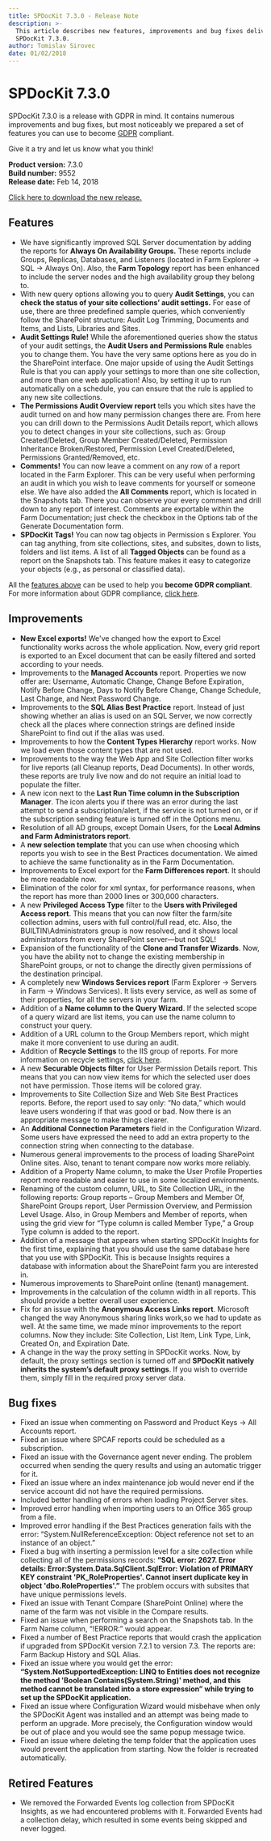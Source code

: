 ```yaml
---
title: SPDocKit 7.3.0 - Release Note
description: >-
  This article describes new features, improvements and bug fixes delivered in
  SPDocKit 7.3.0.
author: Tomislav Sirovec
date: 01/02/2018
---
```


# SPDocKit 7.3.0

SPDocKit 7.3.0 is a release with GDPR in mind. It contains numerous improvements and bug fixes, but most noticeably we prepared a set of features you can use to become [GDPR](https://gdpr-info.eu/) compliant.

Give it a try and let us know what you think!

**Product version:** 7.3.0  
**Build number:** 9552  
**Release date:** Feb 14, 2018

[Click here to download the new release.](https://www.spdockit.com/downloads/)

## Features

* We have significantly improved SQL Server documentation by adding the reports for **Always On Availability Groups.** These reports include Groups, Replicas, Databases, and Listeners \(located in Farm Explorer -&gt; SQL -&gt; Always On\). Also, the **Farm Topology** report has been enhanced to include the server nodes and the high availability group they belong to.
* With new query options allowing you to query **Audit Settings**, you can **check the status of your site collections’ audit settings.** For ease of use, there are three predefined sample queries, which conveniently follow the SharePoint structure: Audit Log Trimming, Documents and Items, and Lists, Libraries and Sites.
* **Audit Settings Rule!** While the aforementioned queries show the status of your audit settings, the **Audit Users and Permissions Rule** enables you to change them. You have the very same options here as you do in the SharePoint interface. One major upside of using the Audit Settings Rule is that you can apply your settings to more than one site collection, and more than one web application! Also, by setting it up to run automatically on a schedule, you can ensure that the rule is applied to any new site collections.
* **The Permissions Audit Overview report** tells you which sites have the audit turned on and how many permission changes there are. From here you can drill down to the Permissions Audit Details report, which allows you to detect changes in your site collections, such as: Group Created/Deleted, Group Member Created/Deleted, Permission Inheritance Broken/Restored, Permission Level Created/Deleted, Permissions Granted/Removed, etc.
* **Comments!** You can now leave a comment on any row of a report located in the Farm Explorer. This can be very useful when performing an audit in which you wish to leave comments for yourself or someone else. We have also added the **All Comments** report, which is located in the Snapshots tab. There you can observe your every comment and drill down to any report of interest. Comments are exportable within the Farm Documentation; just check the checkbox in the Options tab of the Generate Documentation form.
* **SPDocKit Tags!** You can now tag objects in Permission s Explorer. You can tag anything, from site collections, sites, and subsites, down to lists, folders and list items. A list of all **Tagged Objects** can be found as a report on the Snapshots tab. This feature makes it easy to categorize your objects \(e.g., as personal or classified data\).

All the [features above](https://www.spdockit.com/whats-new/) can be used to help you **become GDPR compliant**. For more information about GDPR compliance, [click here](http://blog.syskit.com/sharepoint-and-gdpr-compliance-classify-prepare-and-protect).

## Improvements

* **New Excel exports!** We've changed how the export to Excel functionality works across the whole application. Now, every grid report is exported to an Excel document that can be easily filtered and sorted according to your needs.
* Improvements to the **Managed Accounts** report. Properties we now offer are: Username, Automatic Change, Change Before Expiration, Notify Before Change, Days to Notify Before Change, Change Schedule, Last Change, and Next Password Change.
* Improvements to the **SQL Alias Best Practice** report. Instead of just showing whether an alias is used on an SQL Server, we now correctly check all the places where connection strings are defined inside SharePoint to find out if the alias was used.
* Improvements to how the **Content Types Hierarchy** report works. Now we load even those content types that are not used.
* Improvements to the way the Web App and Site Collection filter works for live reports \(all Cleanup reports, Dead Documents\). In other words, these reports are truly live now and do not require an initial load to populate the filter.
* A new icon next to the **Last Run Time column in the Subscription Manager**. The icon alerts you if there was an error during the last attempt to send a subscription/alert, if the service is not turned on, or if the subscription sending feature is turned off in the Options menu.
* Resolution of all AD groups, except Domain Users, for the **Local Admins and Farm Administrators report**.
* A **new selection template** that you can use when choosing which reports you wish to see in the Best Practices documentation. We aimed to achieve the same functionality as in the Farm Documentation.
* Improvements to Excel export for the **Farm Differences report**. It should be more readable now.
* Elimination of the color for xml syntax, for performance reasons, when the report has more than 2000 lines or 300,000 characters.
* A new **Privileged Access Type** filter to the **Users with Privileged Access report**. This means that you can now filter the farm/site collection admins, users with full control/full read, etc. Also, the BUILTIN\Administrators group is now resolved, and it shows local administrators from every SharePoint server—but not SQL!
* Expansion of the functionality of the **Clone and Transfer Wizards**. Now, you have the ability not to change the existing membership in SharePoint groups, or not to change the directly given permissions of the destination principal.
* A completely new **Windows Services report** \(Farm Explorer -&gt; Servers in Farm -&gt; Windows Services\). It lists every service, as well as some of their properties, for all the servers in your farm.
* Addition of a **Name column to the Query Wizard**. If the selected scope of a query wizard are list items, you can use the name column to construct your query.
* Addition of a URL column to the Group Members report, which might make it more convenient to use during an audit.
* Addition of **Recycle Settings** to the IIS group of reports. For more information on recycle settings, [click here](https://docs.microsoft.com/en-us/iis/configuration/system.applicationhost/applicationpools/add/recycling/periodicrestart/).
* A new **Securable Objects filter** for User Permission Details report. This means that you can now view items for which the selected user does not have permission. Those items will be colored gray.
* Improvements to Site Collection Size and Web Site Best Practices reports. Before, the report used to say only: “No data,” which would leave users wondering if that was good or bad. Now there is an appropriate message to make things clearer.
* An **Additional Connection Parameters** field in the Configuration Wizard. Some users have expressed the need to add an extra property to the connection string when connecting to the database.
* Numerous general improvements to the process of loading SharePoint Online sites. Also, tenant to tenant compare now works more reliably.
* Addition of a Property Name column, to make the User Profile Properties report more readable and easier to use in some localized environments.
* Renaming of the custom column, URL, to Site Collection URL, in the following reports: Group reports – Group Members and Member Of, SharePoint Groups report, User Permission Overview, and Permission Level Usage. Also, in Group Members and Member of reports, when using the grid view for “Type column is called Member Type,” a Group Type column is added to the report.
* Addition of a message that appears when starting SPDocKit Insights for the first time, explaining that you should use the same database here that you use with SPDocKit. This is because Insights requires a database with information about the SharePoint farm you are interested in.
* Numerous improvements to SharePoint online \(tenant\) management.
* Improvements in the calculation of the column width in all reports. This should provide a better overall user experience.
* Fix for an issue with the **Anonymous Access Links report**. Microsoft changed the way Anonymous sharing links work,so we had to update as well. At the same time, we made minor improvements to the report columns. Now they include: Site Collection, List Item, Link Type, Link, Created On, and Expiration Date.
* A change in the way the proxy setting in SPDocKit works. Now, by default, the proxy settings section is turned off and **SPDocKit natively inherits the system’s default proxy settings**. If you wish to override them, simply fill in the required proxy server data.

## Bug fixes

* Fixed an issue when commenting on Password and Product Keys -&gt; All Accounts report.
* Fixed an issue where SPCAF reports could be scheduled as a subscription.
* Fixed an issue with the Governance agent never ending. The problem occurred when sending the query results and using an automatic trigger for it.
* Fixed an issue where an index maintenance job would never end if the service account did not have the required permissions.
* Included better handling of errors when loading Project Server sites.
* Improved error handling when importing users to an Office 365 group from a file.
* Improved error handling if the Best Practices generation fails with the error: “System.NullReferenceException: Object reference not set to an instance of an object.”
* Fixed a bug with inserting a permission level for a site collection while collecting all of the permissions records: **“SQL error: 2627. Error details: Error:System.Data.SqlClient.SqlError: Violation of PRIMARY KEY constraint 'PK\_RoleProperties'. Cannot insert duplicate key in object 'dbo.RoleProperties'.”** The problem occurs with subsites that have unique permissions levels.
* Fixed an issue with Tenant Compare \(SharePoint Online\) where the name of the farm was not visible in the Compare results.
* Fixed an issue when performing a search on the Snapshots tab. In the Farm Name column, “!ERROR:” would appear.
* Fixed a number of Best Practice reports that would crash the application if upgraded from SPDocKit version 7.2.1 to version 7.3. The reports are: Farm Backup History and SQL Alias.
* Fixed an issue where you would get the error: **“System.NotSupportedException: LINQ to Entities does not recognize the method 'Boolean Contains\(System.String\)' method, and this method cannot be translated into a store expression” while trying to set up the SPDocKit application.**
* Fixed an issue where Configuration Wizard would misbehave when only the SPDocKit Agent was installed and an attempt was being made to perform an upgrade. More precisely, the Configuration window would be out of place and you would see the same popup message twice.
* Fixed an issue where deleting the temp folder that the application uses would prevent the application from starting. Now the folder is recreated automatically.

## Retired Features

* We removed the Forwarded Events log collection from SPDocKit Insights, as we had encountered problems with it. Forwarded Events had a collection delay, which resulted in some events being skipped and never logged. 

